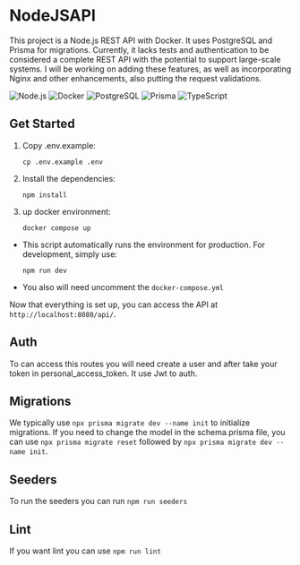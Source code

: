 # NodeJSAPI

This project is a Node.js REST API with Docker. It uses PostgreSQL and Prisma for migrations. Currently, it lacks tests and authentication to be considered a complete REST API with the potential to support large-scale systems. I will be working on adding these features, as well as incorporating Nginx and other enhancements, also putting the request validations.


![Node.js](https://img.shields.io/badge/-Node.js-43853d?logo=node.js&logoColor=white)
![Docker](https://img.shields.io/badge/-Docker-2496ed?logo=docker&logoColor=white)
![PostgreSQL](https://img.shields.io/badge/-PostgreSQL-336791?logo=postgresql&logoColor=white)
![Prisma](https://img.shields.io/badge/-Prisma-2d3748?logo=prisma&logoColor=white)
![TypeScript](https://img.shields.io/badge/-TypeScript-3178c6?logo=typescript&logoColor=white)

## Get Started

1. Copy .env.example:

    ```
    cp .env.example .env
    ```
2. Install the dependencies:

    ```
    npm install
    ```
3. up docker environment:

    ```
    docker compose up
    ```

- This script automatically runs the environment for production. For development, simply use:

    ```
    npm run dev
    ```

- You also will need uncomment the `docker-compose.yml`

Now that everything is set up, you can access the API at `http://localhost:8080/api/`.

## Auth

To can access this routes you will need create a user and after take your token in personal_access_token. It use Jwt to auth.


## Migrations 

We typically use `npx prisma migrate dev --name init` to initialize migrations. If you need to change the model in the schema.prisma file, you can use `npx prisma migrate reset` followed by `npx prisma migrate dev --name init`.

## Seeders

To run the seeders you can run `npm run seeders`

## Lint

If you want lint you can use `npm run lint`